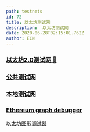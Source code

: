 ```yaml
---
path: testnets
id: 72
title: 以太坊测试网
description:  以太坊测试网
date: 2020-06-28T02:15:01.762Z
author: ECN
---
```


<div class="linkbox">
<a  href="https://ethfans.org/posts/eli5-explanation-of-the-ethereum-2-0-testnet"  style="color: black">
   <h3>
   <strong>以太坊2.0测试网 🔗</strong>
   </h3> 

</a>
</div>



<div class="linkbox">
<a  href="https://dev.ethereum.cn/public-testnets"  style="color: black">
   <h3>
   <strong>公共测试网 </strong>
   </h3> 

</a>
</div>


<div class="linkbox">
<a  href="https://dev.ethereum.cn/local-testnets"  style="color: black">
   <h3>
   <strong>本地测试网
 </strong>
   </h3> 
</a>
</div>



<div class="linkbox">
<a  href="https://dev.ethereum.cn/ethereum-graph-debugger"  style="color: black">
   <h3>
   <strong>Ethereum graph debugger
</strong>
   </h3> 
    <span >
   以太坊图形调试器 
   </span>
</a>
</div>
